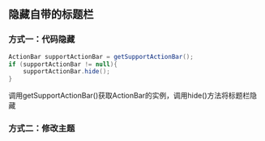 ## 隐藏自带的标题栏

### 方式一：代码隐藏

```java
ActionBar supportActionBar = getSupportActionBar();
if (supportActionBar != null){
    supportActionBar.hide();
}
```

调用getSupportActionBar()获取ActionBar的实例，调用hide()方法将标题栏隐藏



### 方式二：修改主题

